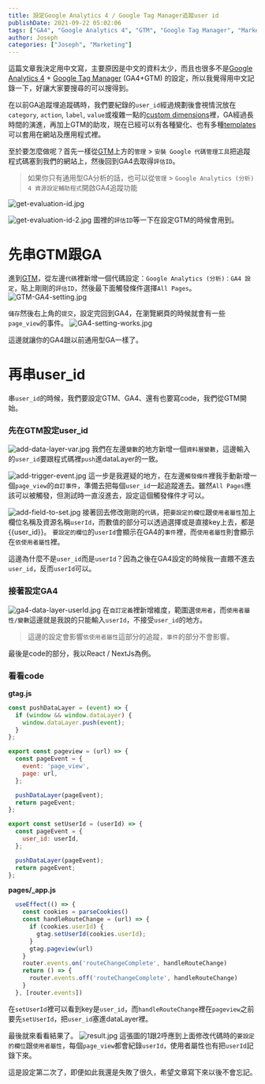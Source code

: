 ```yaml
---
title: 設定Google Analytics 4 / Google Tag Manager追蹤user id
publishDate: 2021-09-22 05:02:06
tags: ["GA4", "Google Analytics 4", "GTM", "Google Tag Manager", "Marketing"]
author: Joseph
categories: ["Joseph", "Marketing"]
---
```


這篇文章我決定用中文寫，主要原因是中文的資料太少，而且也很多不是[Google Analytics 4](https://support.google.com/analytics/answer/10089681?hl=zh-Hant) + [Google Tag Manager](https://tagmanager.google.com/) (GA4+GTM) 的設定，所以我覺得用中文記錄一下，好讓大家要搜尋的可以搜得到。

在以前GA追蹤埋追蹤碼時，我們要紀錄的`user_id`經過規劃後會視情況放在`category`, `action`, `label`, `value`或複雜一點的[custom dimensions](https://support.google.com/analytics/answer/2709828#example-user&zippy=%2Cin-this-article)裡，GA經過長時間的演進，再加上GTM的助攻，現在已經可以有各種變化、也有多種[templates](https://tagmanager.google.com/gallery/#/)可以套用在網站及應用程式裡。

至於要怎麼做呢？首先一樣從[GTM](https://tagmanager.google.com/)上方的`管理` > `安裝 Google 代碼管理工具`把追蹤程式碼塞到我們的網站上，然後回到GA4去取得`評估ID`。
> 如果你只有通用型GA分析的話，也可以從`管理` > `Google Analytics (分析) 4 資源設定輔助程式`開啟GA4追蹤功能

![get-evaluation-id.jpg](get-evaluation-id.jpg)
<!-- more -->
![get-evaluation-id-2.jpg](get-evaluation-id-2.jpg)
圖裡的`評估ID`等一下在設定GTM的時候會用到。

# 先串GTM跟GA
進到[GTM](https://tagmanager.google.com/)，從左邊`代碼`裡新增一個代碼設定：`Google Analytics (分析)：GA4 設定`，貼上剛剛的`評估ID`，然後最下面觸發條件選擇`All Pages`。
![GTM-GA4-setting.jpg](GTM-GA4-setting.jpg)

`儲存`然後右上角的`提交`，設定完回到GA4，在瀏覽網頁的時候就會有一些`page_view`的事件。
![GA4-setting-works.jpg](GA4-setting-works.jpg)

這邊就讓你的GA4跟以前通用型GA一樣了。

# 再串user_id

串`user_id`的時候，我們要設定GTM、GA4、還有也要寫code，我們從GTM開始。
### 先在GTM設定user_id

![add-data-layer-var.jpg](add-data-layer-var.jpg)
我們在左邊`變數`的地方新增一個`資料層變數`，這邊輸入的`user_id`要跟程式碼裡`push`進dataLayer的一致。

![add-trigger-event.jpg](add-trigger-event.jpg)
這一步是我遲疑的地方，在左邊`觸發條件`裡我手動新增一個`page_view`的`自訂事件`，準備去把每個`user_id`一起追蹤進去。雖然`All Pages`應該可以被觸發，但測試時一直沒進去，設定這個觸發條件才可以。

![add-field-to-set.jpg](add-field-to-set.jpg)
接著回去修改剛剛的`代碼`，把`要設定的欄位`跟`使用者屬性`加上欄位名稱及資源名稱`userId`，而數值的部分可以透過選擇或是直接key上去，都是{{user_id}}。
`要設定的欄位`的`userId`會顯示在GA4的`事件`裡，而`使用者屬性`則會顯示在`依使用者屬性`裡。

這邊為什麼不是`user_id`而是`userId`？因為之後在GA4設定的時候我一直餵不進去`user_id`，反而`userId`可以。

### 接著設定GA4
![ga4-data-layer-userId.jpg](ga4-data-layer-userId.jpg)
在`自訂定義`裡新增維度，範圍選`使用者`，而`使用者屬性/變數`這邊就是我說的只能輸入`userId`，不接受`user_id`的地方。

> 這邊的設定會影響`依使用者屬性`這部分的追蹤，`事件`的部分不會影響。

最後是code的部分，我以React / NextJs為例。

### 看看code

**gtag.js**
```javascript
const pushDataLayer = (event) => {
  if (window && window.dataLayer) {
    window.dataLayer.push(event);
  }
};

export const pageview = (url) => {
  const pageEvent = {
    event: 'page_view',
    page: url,
  };

  pushDataLayer(pageEvent);
  return pageEvent;
};

export const setUserId = (userId) => {
  const pageEvent = {
    user_id: userId,
  };

  pushDataLayer(pageEvent);
  return pageEvent;
};
```

**pages/_app.js**

```javascript
  useEffect(() => {
    const cookies = parseCookies()
    const handleRouteChange = (url) => {
      if (cookies.userId) {
        gtag.setUserId(cookies.userId);
      }
      gtag.pageview(url)
    }
    router.events.on('routeChangeComplete', handleRouteChange)
    return () => {
      router.events.off('routeChangeComplete', handleRouteChange)
    }
  }, [router.events])
```

在`setUserId`裡可以看到key是`user_id`，而`handleRouteChange`裡在`pageview`之前要先`setUserId`，把`user_id`塞進dataLayer裡。

最後就來看看結果了。
![result.jpg](result.jpg)
這張圖的1跟2呼應到上面修改代碼時的`要設定的欄位`跟`使用者屬性`，每個`page_view`都會紀錄`userId`，使用者屬性也有把`userId`記錄下來。

這是設定第二次了，即便如此我還是失敗了很久，希望文章寫下來以後不會忘記。
